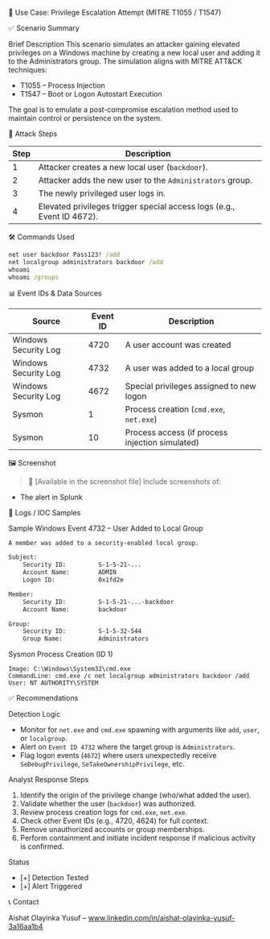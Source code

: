 🔐 Use Case: Privilege Escalation Attempt (MITRE T1055 / T1547)



✅ Scenario Summary

Brief Description
This scenario simulates an attacker gaining elevated privileges on a Windows machine by creating a new local user and adding it to the Administrators group. The simulation aligns with MITRE ATT\&CK techniques:

* T1055 – Process Injection
* T1547 – Boot or Logon Autostart Execution

The goal is to emulate a post-compromise escalation method used to maintain control or persistence on the system.



🔧 Attack Steps

| Step | Description                                                            |
| ---- | ---------------------------------------------------------------------- |
| 1    | Attacker creates a new local user (`backdoor`).                        |
| 2    | Attacker adds the new user to the `Administrators` group.              |
| 3    | The newly privileged user logs in.                                     |
| 4    | Elevated privileges trigger special access logs (e.g., Event ID 4672). |


🛠 Commands Used

```cmd
net user backdoor Pass123! /add
net localgroup administrators backdoor /add
whoami
whoami /groups
```



📊 Event IDs & Data Sources

| Source               | Event ID | Description                                     |
| -------------------- | -------- | ----------------------------------------------- |
| Windows Security Log | 4720     | A user account was created                      |
| Windows Security Log | 4732     | A user was added to a local group               |
| Windows Security Log | 4672     | Special privileges assigned to new logon        |
| Sysmon               | 1        | Process creation (`cmd.exe`, `net.exe`)         |
| Sysmon               | 10       | Process access (if process injection simulated) |



🖼 Screenshot

> 📸 \[Available in the screenshot file]
> Include screenshots of:

* The alert in Splunk



📄 Logs / IOC Samples

Sample Windows Event 4732 – User Added to Local Group

```xml
A member was added to a security-enabled local group.

Subject:
    Security ID:         S-1-5-21-...
    Account Name:        ADMIN
    Logon ID:            0x1fd2e

Member:
    Security ID:         S-1-5-21-...-backdoor
    Account Name:        backdoor

Group:
    Security ID:         S-1-5-32-544
    Group Name:          Administrators
```

Sysmon Process Creation (ID 1)

```
Image: C:\Windows\System32\cmd.exe
CommandLine: cmd.exe /c net localgroup administrators backdoor /add
User: NT AUTHORITY\SYSTEM
```



✅ Recommendations

Detection Logic

* Monitor for `net.exe` and `cmd.exe` spawning with arguments like `add`, `user`, or `localgroup`.
* Alert on `Event ID 4732` where the target group is `Administrators`.
* Flag logon events (`4672`) where users unexpectedly receive `SeDebugPrivilege`, `SeTakeOwnershipPrivilege`, etc.

Analyst Response Steps

1. Identify the origin of the privilege change (who/what added the user).
2. Validate whether the user (`backdoor`) was authorized.
3. Review process creation logs for `cmd.exe`, `net.exe`.
4. Check other Event IDs (e.g., 4720, 4624) for full context.
5. Remove unauthorized accounts or group memberships.
6. Perform containment and initiate incident response if malicious activity is confirmed.



 Status

* [+] Detection Tested
* [+] Alert Triggered



📞 Contact

Aishat Olayinka Yusuf – www.linkedin.com/in/aishat-olayinka-yusuf-3a16aa1b4


